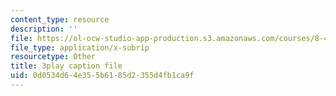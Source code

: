 ```yaml
---
content_type: resource
description: ''
file: https://ol-ocw-studio-app-production.s3.amazonaws.com/courses/8-422-atomic-and-optical-physics-ii-spring-2013/0d0534d64e355b6185d2355d4fb1ca9f_r_fWDSikuNQ.vtt
file_type: application/x-subrip
resourcetype: Other
title: 3play caption file
uid: 0d0534d6-4e35-5b61-85d2-355d4fb1ca9f
---
```

